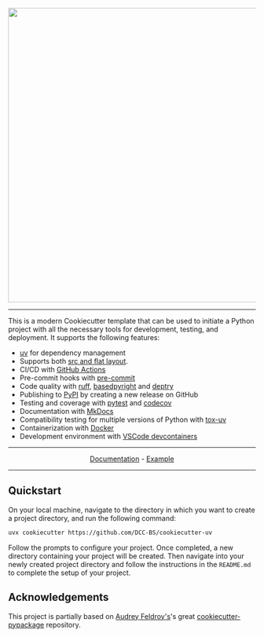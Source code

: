 <p align="center">
  <img width="600" src="https://raw.githubusercontent.com/fpgmaas/cookiecutter-uv/main/docs/static/cookiecutter.svg">
</p style = "margin-bottom: 2rem;">

---

This is a modern Cookiecutter template that can be used to initiate a Python project with all the necessary tools for development, testing, and deployment. It supports the following features:

- [uv](https://docs.astral.sh/uv/) for dependency management
- Supports both [src and flat layout](https://packaging.python.org/en/latest/discussions/src-layout-vs-flat-layout/).
- CI/CD with [GitHub Actions](https://github.com/features/actions)
- Pre-commit hooks with [pre-commit](https://pre-commit.com/)
- Code quality with [ruff](https://github.com/charliermarsh/ruff), [basedpyright](https://docs.basedpyright.com) and [deptry](https://github.com/fpgmaas/deptry/)
- Publishing to [PyPI](https://pypi.org) by creating a new release on GitHub
- Testing and coverage with [pytest](https://docs.pytest.org/en/7.1.x/) and [codecov](https://about.codecov.io/)
- Documentation with [MkDocs](https://www.mkdocs.org/)
- Compatibility testing for multiple versions of Python with [tox-uv](https://github.com/tox-dev/tox-uv)
- Containerization with [Docker](https://www.docker.com/)
- Development environment with [VSCode devcontainers](https://code.visualstudio.com/docs/devcontainers/containers)

---

<p align="center">
  <a href="https://fpgmaas.github.io/cookiecutter-uv/">Documentation</a> - <a href="https://github.com/fpgmaas/cookiecutter-uv-example">Example</a>
</p>

---

## Quickstart

On your local machine, navigate to the directory in which you want to
create a project directory, and run the following command:

```bash
uvx cookiecutter https://github.com/DCC-BS/cookiecutter-uv
```

Follow the prompts to configure your project. Once completed, a new directory containing your project will be created. Then navigate into your newly created project directory and follow the instructions in the `README.md` to complete the setup of your project.

## Acknowledgements

This project is partially based on [Audrey
Feldroy\'s](https://github.com/audreyfeldroy)\'s great
[cookiecutter-pypackage](https://github.com/audreyfeldroy/cookiecutter-pypackage)
repository.
